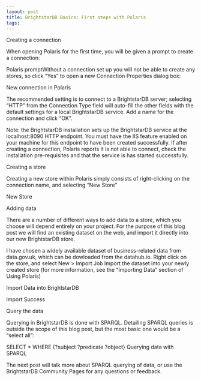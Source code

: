 ```yaml
---
layout: post
title: BrightstarDB Basics: First steps with Polaris
tags:
---
```

Creating a connection

When opening Polaris for the first time, you will be given a prompt to create a connection:

Polaris promptWithout a connection set up you will not be able to create any stores, so click “Yes” to open a new Connection Properties dialog box:

New connection in Polaris

The recommended setting is to connect to a BrightstarDB server; selecting “HTTP” from the Connection Type field will auto-fill the other fields with the default settings for a local BrightstarDB service. Add a name for the connection and click “OK”.

Note: the BrightstarDB installation sets up the BrightstarDB service at the localhost:8090 HTTP endpoint. You must have the IIS feature enabled on your machine for this endpoint to have been created successfully. If after creating a connection, Polaris reports it is not able to connect, check the installation pre-requisites and that the service is has started successfully.

Creating a store

Creating a new store within Polaris simply consists of right-clicking on the connection name, and selecting “New Store”

New Store

Adding data

There are a number of different ways to add data to a store, which you choose will depend entirely on your project. For the purpose of this blog post we will find an existing dataset on the web, and import it directly into our new BrightstarDB store.

I have chosen a widely available dataset of business-related data from data.gov.uk, which can be dowloaded from the datahub.io. Right click on the store, and select New > Import Job Import the dataset into your newly created store (for more information, see the “Importing Data” section of Using Polaris)

Import Data into BrightstarDB

Import Success

Query the data

Querying in BrightstarDB is done with SPARQL. Detailing SPARQL queries is outside the scope of this blog post, but the most basic one would be a “select all”:

SELECT * WHERE {?subject ?predicate ?object}
Querying data with SPARQL

The next post will talk more about SPARQL querying of data, or use the BrightstarDB Community Pages for any questions or feedback.